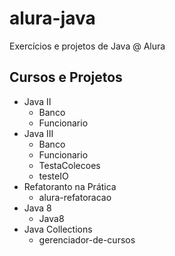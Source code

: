 # alura-java
Exercícios e projetos de Java @ Alura

## Cursos e Projetos
- Java II
  - Banco
  - Funcionario
- Java III
  - Banco
  - Funcionario
  - TestaColecoes
  - testeIO
- Refatoranto na Prática
  - alura-refatoracao
- Java 8
  - Java8
- Java Collections
  - gerenciador-de-cursos
